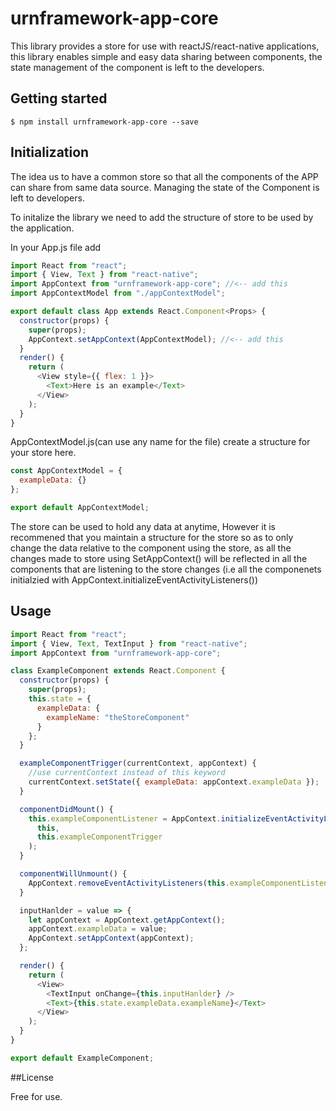 # urnframework-app-core

This library provides a store for use with reactJS/react-native applications, this library enables simple and easy data sharing between components, the state management of the component is left to the developers.

## Getting started

`$ npm install urnframework-app-core --save`

## Initialization

The idea us to have a common store so that all the components of the APP can share from same data source.
Managing the state of the Component is left to developers.

To initalize the library we need to add the structure of store to be used by the application.

In your App.js file add

```javascript
import React from "react";
import { View, Text } from "react-native";
import AppContext from "urnframework-app-core"; //<-- add this
import AppContextModel from "./appContextModel";

export default class App extends React.Component<Props> {
  constructor(props) {
    super(props);
    AppContext.setAppContext(AppContextModel); //<-- add this
  }
  render() {
    return (
      <View style={{ flex: 1 }}>
        <Text>Here is an example</Text>
      </View>
    );
  }
}
```

AppContextModel.js(can use any name for the file)
create a structure for your store here.

```javascript
const AppContextModel = {
  exampleData: {}
};

export default AppContextModel;
```

The store can be used to hold any data at anytime, However it is recommened that you maintain a structure for the store so as to only change the data relative to the component using the store, as all the changes made to store using SetAppContext() will be reflected in all the components that are listening to the store changes (i.e all the componenets initialzied with AppContext.initializeEventActivityListeners())

## Usage

```javascript
import React from "react";
import { View, Text, TextInput } from "react-native";
import AppContext from "urnframework-app-core";

class ExampleComponent extends React.Component {
  constructor(props) {
    super(props);
    this.state = {
      exampleData: {
        exampleName: "theStoreComponent"
      }
    };
  }

  exampleComponentTrigger(currentContext, appContext) {
    //use currentContext instead of this keyword
    currentContext.setState({ exampleData: appContext.exampleData });
  }

  componentDidMount() {
    this.exampleComponentListener = AppContext.initializeEventActivityListeners(
      this,
      this.exampleComponentTrigger
    );
  }

  componentWillUnmount() {
    AppContext.removeEventActivityListeners(this.exampleComponentListener);
  }

  inputHanlder = value => {
    let appContext = AppContext.getAppContext();
    appContext.exampleData = value;
    AppContext.setAppContext(appContext);
  };

  render() {
    return (
      <View>
        <TextInput onChange={this.inputHanlder} />
        <Text>{this.state.exampleData.exampleName}</Text>
      </View>
    );
  }
}

export default ExampleComponent;
```

##License

Free for use.
